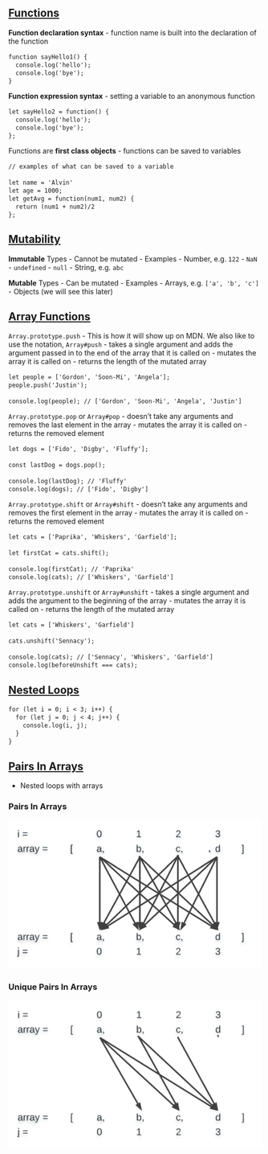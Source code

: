 [Functions](./functions.js)
---------------------------

**Function declaration syntax** - function name is built into the declaration of the function

    function sayHello1() {
      console.log('hello');
      console.log('bye');
    }

**Function expression syntax** - setting a variable to an anonymous function

    let sayHello2 = function() {
      console.log('hello');
      console.log('bye');
    };

Functions are **first class objects** - functions can be saved to variables

    // examples of what can be saved to a variable

    let name = 'Alvin'
    let age = 1000;
    let getAvg = function(num1, num2) {
      return (num1 + num2)/2
    };

[Mutability](./mutability.js)
-----------------------------

**Immutable** Types - Cannot be mutated - Examples - Number, e.g. `122` - `NaN` - `undefined` - `null` - String, e.g. `abc`

**Mutable** Types - Can be mutated - Examples - Arrays, e.g. `['a', 'b', 'c']` - Objects (we will see this later)

[Array Functions](./array_functions.js)
---------------------------------------

`Array.prototype.push` - This is how it will show up on MDN. We also like to use the notation, `Array#push` - takes a single argument and adds the argument passed in to the end of the array that it is called on - mutates the array it is called on - returns the length of the mutated array

    let people = ['Gordon', 'Soon-Mi', 'Angela'];
    people.push('Justin');

    console.log(people); // ['Gordon', 'Soon-Mi', 'Angela', 'Justin']

`Array.prototype.pop` or `Array#pop` - doesn’t take any arguments and removes the last element in the array - mutates the array it is called on - returns the removed element

    let dogs = ['Fido', 'Digby', 'Fluffy'];

    const lastDog = dogs.pop();

    console.log(lastDog); // 'Fluffy'
    console.log(dogs); // ['Fido', 'Digby']

`Array.prototype.shift` or `Array#shift` - doesn’t take any arguments and removes the first element in the array - mutates the array it is called on - returns the removed element

    let cats = ['Paprika', 'Whiskers', 'Garfield'];

    let firstCat = cats.shift();

    console.log(firstCat); // 'Paprika'
    console.log(cats); // ['Whiskers', 'Garfield']

`Array.prototype.unshift` or `Array#unshift` - takes a single argument and adds the argument to the beginning of the array - mutates the array it is called on - returns the length of the mutated array

    let cats = ['Whiskers', 'Garfield']

    cats.unshift('Sennacy');

    console.log(cats); // ['Sennacy', 'Whiskers', 'Garfield']
    console.log(beforeUnshift === cats);

[Nested Loops](./nested_loops.js)
---------------------------------

    for (let i = 0; i < 3; i++) {
      for (let j = 0; j < 4; j++) {
        console.log(i, j);
      }
    }

[Pairs In Arrays](./pairs_in_arrays.js)
---------------------------------------

-   Nested loops with arrays

### Pairs In Arrays

![Pairs In Arrays](./pairs_in_arrays.png)

### Unique Pairs In Arrays

![Unique Pairs In Arrays](./unique_pairs_in_arrays.png)
